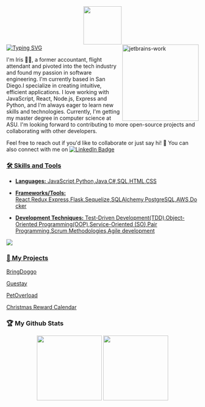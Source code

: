 <div id="header" align="center">
  <img src="https://media.giphy.com/media/lkmM9NBSGUbKde24c9/giphy.gif" width="100"/>

</div>
<a href="https://git.io/typing-svg"><img src="https://readme-typing-svg.herokuapp.com?font=Fira+Code&pause=1000&color=F764DB&width=435&lines=%F0%9F%91%8BHello+World%EF%BC%81;Welcome+Onboard+My+Github+Profile." alt="Typing SVG" /></a>

<img src="https://media.giphy.com/media/765ccrAiB0g9z6EApL/giphy.gif" alt="jetbrains-work" width="200"  align="right"/>

I'm Iris :woman_technologist:, a former accountant, flight attendant and pivoted into the tech industry and found my passion in software engineering. I'm currently based in San Diego.I specialize in creating intuitive, efficient applications. I love working with JavaScript, React, Node.js, Express and Python, and I'm always eager to learn new skills and technologies. Currently, I'm getting my master degree in computer science at ASU. I'm looking forward to contributing to more open-source projects and collaborating with other developers.

Feel free to reach out if you'd like to collaborate or just say hi! :wave: You can also connect with me on
<a href="https://www.linkedin.com/in/iris-wsy">
<img src="https://img.shields.io/badge/LinkedIn-blue?style=for-the-badge&logo=linkedin&logoColor=white" alt="LinkedIn Badge"/></span>

### :hammer_and_wrench: Skills and Tools

- **Languages:** JavaScript,Python,Java,C#,SQL,HTML,CSS

- **Frameworks/Tools:** React,Redux,Express,Flask,Sequelize,SQLAlchemy,PostgreSQL,AWS,Docker

- **Development Techniques:** Test-Driven Development(TDD),Object-Oriented Programming(OOP),Service-Oriented (SO),Pair Programming,Scrum Methodologies,Agile development

![](https://skillicons.dev/icons?perline=15&i=js,python,java,swift,ts,solidity,nodejs,express,flask,sqlite,postgresql,mysql,react,redux,sequelize,docker,github,git,stackoverflow,vscode,idea,html,css,bootstrap,md,regex,aws,linux,bash)

### :rocket: My Projects

[BringDoggo](https://github.com/Iris06-cs/BringDoggo)

[Guestay](https://github.com/Iris06-cs/Guestay-airbnb-clone)

[PetOverload](https://github.com/Iris06-cs/pet-overload)

[Christmas Reward Calendar](https://github.com/Iris06-cs/Mini_Holiday_Hackathon)

### :trophy: My Github Stats

<div align="center">
<span>  </span>

<img height="170px" src="https://github-readme-stats-rho-eight-61.vercel.app/api?username=Iris06-cs&show_icons=true&theme=cobalt" /><span> </span><img height="170px" src="https://github-readme-stats-rho-eight-61.vercel.app/api/top-langs/?username=Iris06-cs&layout=compact&theme=cobalt&size_weight=0.5&count_weight=0.5&langs_count=10" />
<span> </span>

</div>

<!-- <div align="center">
    <img  src="https://github-readme-streak-stats.herokuapp.com/?user=Iris06-cs&theme=panda&background=474E68" />
</div> -->
